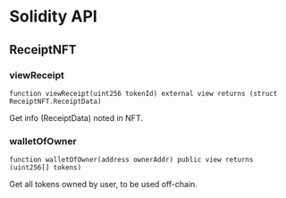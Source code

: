 # Solidity API

## ReceiptNFT

### viewReceipt

```solidity
function viewReceipt(uint256 tokenId) external view returns (struct ReceiptNFT.ReceiptData)
```

Get info (ReceiptData) noted in NFT.

### walletOfOwner

```solidity
function walletOfOwner(address ownerAddr) public view returns (uint256[] tokens)
```

Get all tokens owned by user, to be used off-chain.

